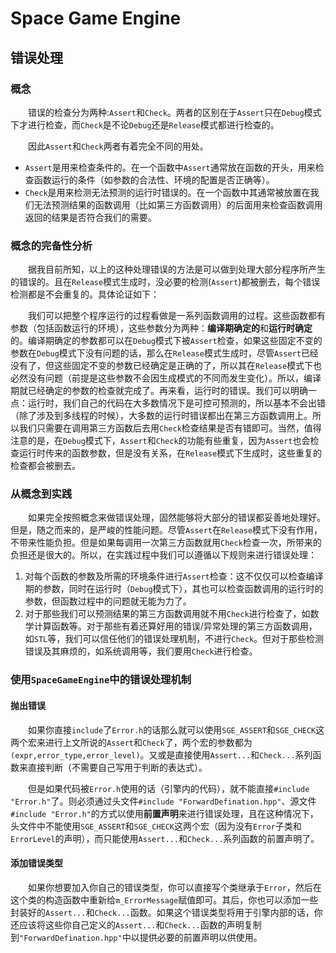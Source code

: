 ﻿# Space Game Engine
## 错误处理
### 概念
&emsp;&emsp;错误的检查分为两种:`Assert`和`Check`。两者的区别在于`Assert`只在`Debug`模式下才进行检查，而`Check`是不论`Debug`还是`Release`模式都进行检查的。  

&emsp;&emsp;因此`Assert`和`Check`两者有着完全不同的用处。
* `Assert`是用来检查条件的。在一个函数中`Assert`通常放在函数的开头，用来检查函数运行的条件（如参数的合法性、环境的配置是否正确等）。
* `Check`是用来检测无法预测的运行时错误的。在一个函数中其通常被放置在我们无法预测结果的函数调用（比如第三方函数调用）的后面用来检查函数调用返回的结果是否符合我们的需要。

### 概念的完备性分析
&emsp;&emsp;据我目前所知，以上的这种处理错误的方法是可以做到处理大部分程序所产生的错误的。且在`Release`模式生成时，没必要的检测(`Assert`)都被删去，每个错误检测都是不会重复的。具体论证如下：

&emsp;&emsp;我们可以把整个程序运行的过程看做是一系列函数调用的过程。这些函数都有参数（包括函数运行的环境），这些参数分为两种：**编译期确定的**和**运行时确定**的。编译期确定的参数都可以在`Debug`模式下被`Assert`检查，如果这些固定不变的参数在`Debug`模式下没有问题的话，那么在`Release`模式生成时，尽管`Assert`已经没有了，但这些固定不变的参数已经确定是正确的了，所以其在`Release`模式下也必然没有问题（前提是这些参数不会因生成模式的不同而发生变化）。所以，编译期就已经确定的参数的检查就完成了。再来看，运行时的错误。我们可以明确一点：运行时，我们自己的代码在大多数情况下是可控可预测的，所以基本不会出错（除了涉及到多线程的时候），大多数的运行时错误都出在第三方函数调用上。所以我们只需要在调用第三方函数后去用`Check`检查结果是否有错即可。当然，值得注意的是，在`Debug`模式下，`Assert`和`Check`的功能有些重复，因为`Assert`也会检查运行时传来的函数参数，但是没有关系，在`Release`模式下生成时，这些重复的检查都会被删去。

### 从概念到实践
&emsp;&emsp;如果完全按照概念来做错误处理，固然能够将大部分的错误都妥善地处理好。但是，随之而来的，是严峻的性能问题。尽管`Assert`在`Release`模式下没有作用，不带来性能负担。但是如果每调用一次第三方函数就用`Check`检查一次，所带来的负担还是很大的。所以，在实践过程中我们可以遵循以下规则来进行错误处理：  
1. 对每个函数的参数及所需的环境条件进行`Assert`检查：这不仅仅可以检查编译期的参数，同时在运行时（`Debug`模式下），其也可以检查函数调用的运行时的参数，但函数过程中的问题就无能为力了。
2. 对于那些我们可以预测结果的第三方函数调用就不用`Check`进行检查了，如数学计算函数等。对于那些有着还算好用的错误/异常处理的第三方函数调用，如`STL`等，我们可以信任他们的错误处理机制，不进行`Check`。但对于那些检测错误及其麻烦的，如系统调用等，我们要用`Check`进行检查。

### 使用`SpaceGameEngine`中的错误处理机制
#### 抛出错误
&emsp;&emsp;如果你直接`include`了`Error.h`的话那么就可以使用`SGE_ASSERT`和`SGE_CHECK`这两个宏来进行上文所说的`Assert`和`Check`了，两个宏的参数都为`(expr,error_type,error_level)`。又或是直接使用`Assert...`和`Check...`系列函数来直接判断（不需要自己写用于判断的表达式）。

&emsp;&emsp;但是如果代码被`Error.h`使用的话（引擎内的代码），就不能直接`#include "Error.h"`了。则必须通过头文件`#include "ForwardDefination.hpp"`、源文件`#include "Error.h"`的方式以使用**前置声明**来进行错误处理，且在这种情况下，头文件中不能使用`SGE_ASSERT`和`SGE_CHECK`这两个宏（因为没有`Error`子类和`ErrorLevel`的声明），而只能使用`Assert...`和`Check...`系列函数的前置声明了。

#### 添加错误类型
&emsp;&emsp;如果你想要加入你自己的错误类型，你可以直接写个类继承于`Error`，然后在这个类的构造函数中重新给`m_ErrorMessage`赋值即可。其后，你也可以添加一些封装好的`Assert...`和`Check...`函数。如果这个错误类型将用于引擎内部的话，你还应该将这些你自己定义的`Assert...`和`Check...`函数的声明复制到`"ForwardDefination.hpp"`中以提供必要的前置声明以供使用。
